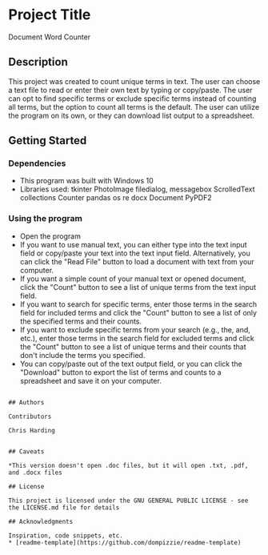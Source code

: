 # Project Title

Document Word Counter

## Description

This project was created to count unique terms in text. The user can choose a text file to read or enter their own text by typing or copy/paste. The user can opt to find specific terms or exclude specific terms instead of counting all terms, but the option to count all terms is the default. The user can utilize the program on its own, or they can download list output to a spreadsheet.  

## Getting Started

### Dependencies

* This program was built with Windows 10
* Libraries used:
    tkinter
      PhotoImage
      filedialog, messagebox
      ScrolledText
    collections 
      Counter
    pandas
    os
    re
    docx 
      Document
    PyPDF2

### Using the program

* Open the program
* If you want to use manual text, you can either type into the text input field or copy/paste your text into the text input field. Alternatively, you can click the "Read File" button to load a document with text from your computer.
* If you want a simple count of your manual text or opened document, click the "Count" button to see a list of unique terms from the text input field.
* If you want to search for specific terms, enter those terms in the search field for included terms and click the "Count" button to see a list of only the specified terms and their counts.
* If you want to exclude specific terms from your search (e.g., the, and, etc.), enter those terms in the search field for excluded terms and click the "Count" button to see a list of unique terms and their counts that don't include the terms you specified.
* You can copy/paste out of the text output field, or you can click the "Download" button to export the list of terms and counts to a spreadsheet and save it on your computer.
```

## Authors

Contributors 

Chris Harding  


## Caveats

*This version doesn't open .doc files, but it will open .txt, .pdf, and .docx files

## License

This project is licensed under the GNU GENERAL PUBLIC LICENSE - see the LICENSE.md file for details

## Acknowledgments

Inspiration, code snippets, etc.
* [readme-template](https://github.com/dompizzie/readme-template)


